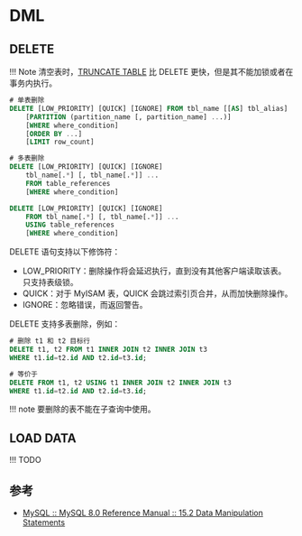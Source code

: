 # DML

## DELETE

!!! Note
    清空表时，[TRUNCATE TABLE](./ddl.md#truncate-table) 比 DELETE 更快，但是其不能加锁或者在事务内执行。

```sql
# 单表删除
DELETE [LOW_PRIORITY] [QUICK] [IGNORE] FROM tbl_name [[AS] tbl_alias]
    [PARTITION (partition_name [, partition_name] ...)]
    [WHERE where_condition]
    [ORDER BY ...]
    [LIMIT row_count]

# 多表删除
DELETE [LOW_PRIORITY] [QUICK] [IGNORE]
    tbl_name[.*] [, tbl_name[.*]] ...
    FROM table_references
    [WHERE where_condition]

DELETE [LOW_PRIORITY] [QUICK] [IGNORE]
    FROM tbl_name[.*] [, tbl_name[.*]] ...
    USING table_references
    [WHERE where_condition]
```

DELETE 语句支持以下修饰符：

- LOW_PRIORITY：删除操作将会延迟执行，直到没有其他客户端读取该表。只支持表级锁。
- QUICK：对于 MyISAM 表，QUICK 会跳过索引页合并，从而加快删除操作。
- IGNORE：忽略错误，而返回警告。

DELETE 支持多表删除，例如：

```sql
# 删除 t1 和 t2 目标行
DELETE t1, t2 FROM t1 INNER JOIN t2 INNER JOIN t3
WHERE t1.id=t2.id AND t2.id=t3.id;

# 等价于
DELETE FROM t1, t2 USING t1 INNER JOIN t2 INNER JOIN t3
WHERE t1.id=t2.id AND t2.id=t3.id;
```

!!! note
    要删除的表不能在子查询中使用。

## LOAD DATA

!!! TODO

## 参考

- [MySQL :: MySQL 8.0 Reference Manual :: 15.2 Data Manipulation Statements](https://dev.mysql.com/doc/refman/8.0/en/sql-data-manipulation-statements.html)
